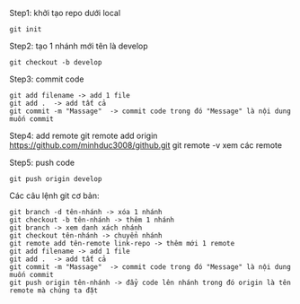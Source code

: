 Step1: khởi tạo repo dưới local

    git init

Step2: tạo 1 nhánh mới tên là develop

    git checkout -b develop

Step3: commit code

    git add filename -> add 1 file
    git add .  -> add tất cả
    git commit -m "Massage"  -> commit code trong đó "Message" là nội dung muốn commit

Step4: add remote
    git remote add origin https://github.com/minhduc3008/github.git
    git remote -v xem các remote

Step5: push code

    git push origin develop

Các câu lệnh git cơ bản:

    git branch -d tên-nhánh -> xóa 1 nhánh
    git checkout -b tên-nhánh -> thêm 1 nhánh
    git branch -> xem danh xách nhánh
    git checkout tên-nhánh -> chuyển nhánh
    git remote add tên-remote link-repo -> thêm mới 1 remote 
    git add filename -> add 1 file
    git add .  -> add tất cả
    git commit -m "Massage"  -> commit code trong đó "Message" là nội dung muốn commit
    git push origin tên-nhánh -> đẩy code lên nhánh trong đó origin là tên  remote mà chúng ta đặt
    